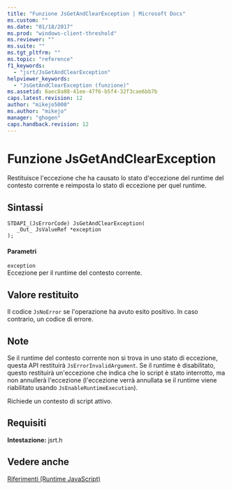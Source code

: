 ```yaml
---
title: "Funzione JsGetAndClearException | Microsoft Docs"
ms.custom: ""
ms.date: "01/18/2017"
ms.prod: "windows-client-threshold"
ms.reviewer: ""
ms.suite: ""
ms.tgt_pltfrm: ""
ms.topic: "reference"
f1_keywords: 
  - "jsrt/JsGetAndClearException"
helpviewer_keywords: 
  - "JsGetAndClearException (funzione)"
ms.assetid: 6aec8a88-41ee-47f6-b5f4-32f3cae6bb7b
caps.latest.revision: 12
author: "mikejo5000"
ms.author: "mikejo"
manager: "ghogen"
caps.handback.revision: 12
---
```

# Funzione JsGetAndClearException
Restituisce l'eccezione che ha causato lo stato d'eccezione del runtime del contesto corrente e reimposta lo stato di eccezione per quel runtime.  
  
## Sintassi  
  
```  
STDAPI_(JsErrorCode) JsGetAndClearException(  
   _Out_ JsValueRef *exception  
);  
```  
  
#### Parametri  
 `exception`  
 Eccezione per il runtime del contesto corrente.  
  
## Valore restituito  
 Il codice `JsNoError` se l'operazione ha avuto esito positivo. In caso contrario, un codice di errore.  
  
## Note  
 Se il runtime del contesto corrente non si trova in uno stato di eccezione, questa API restituirà `JsErrorInvalidArgument`.  Se il runtime è disabilitato, questo restituirà un'eccezione che indica che lo script è stato interrotto, ma non annullerà l'eccezione \(l'eccezione verrà annullata se il runtime viene riabilitato usando `JsEnableRuntimeExecution`\).  
  
 Richiede un contesto di script attivo.  
  
## Requisiti  
 **Intestazione:** jsrt.h  
  
## Vedere anche  
 [Riferimenti \(Runtime JavaScript\)](../chakra-hosting/reference-javascript-runtime.md)